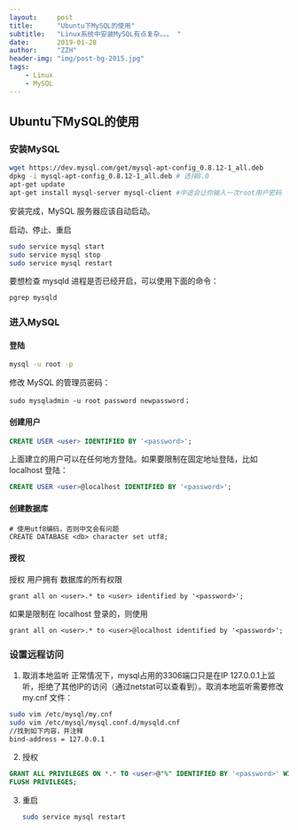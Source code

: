 ```yaml
---
layout:     post
title:      "Ubuntu下MySQL的使用"
subtitle:   "Linux系统中安装MySQL有点复杂。。。 "
date:       2019-01-28
author:     "ZZH"
header-img: "img/post-bg-2015.jpg"
tags:
    - Linux
    - MySQL
---
```


## Ubuntu下MySQL的使用

### 安装MySQL

```bash
wget https://dev.mysql.com/get/mysql-apt-config_0.8.12-1_all.deb
dpkg -i mysql-apt-config_0.8.12-1_all.deb # 选择8.0
apt-get update
apt-get install mysql-server mysql-client #中途会让你输入一次root用户密码
```

安装完成，MySQL 服务器应该自动启动。

启动、停止、重启

```bash
sudo service mysql start
sudo service mysql stop
sudo service mysql restart
```

要想检查 mysqld 进程是否已经开启，可以使用下面的命令：

```bash
pgrep mysqld
```

### 进入MySQL

#### 登陆

```bash
mysql -u root -p 
```

修改 MySQL 的管理员密码：

```shell
sudo mysqladmin -u root password newpassword；
```

#### 创建用户

```sql
CREATE USER <user> IDENTIFIED BY '<password>';
```

上面建立的用户可以在任何地方登陆。如果要限制在固定地址登陆，比如 localhost 登陆：

```sql
CREATE USER <user>@localhost IDENTIFIED BY '<password>';
```

#### 创建数据库

```
# 使用utf8编码，否则中文会有问题
CREATE DATABASE <db> character set utf8;
```

#### 授权

授权 <user> 用户拥有 <user> 数据库的所有权限

```
grant all on <user>.* to <user> identified by '<password>';
```

如果是限制在 localhost 登录的，则使用

```
grant all on <user>.* to <user>@localhost identified by '<password>';
```

### 设置远程访问

1. 取消本地监听
   正常情况下，mysql占用的3306端口只是在IP 127.0.0.1上监听，拒绝了其他IP的访问（通过netstat可以查看到）。取消本地监听需要修改 my.cnf 文件：

```bash
sudo vim /etc/mysql/my.cnf
sudo vim /etc/mysql/mysql.conf.d/mysqld.cnf
//找到如下内容，并注释
bind-address = 127.0.0.1
```

2. 授权

```sql
GRANT ALL PRIVILEGES ON *.* TO <user>@"%" IDENTIFIED BY '<password>' WITH GRANT OPTION;
FLUSH PRIVILEGES;
```

3. 重启

   ```bash
   sudo service mysql restart
   ```
